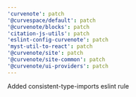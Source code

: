 ```yaml
---
'curvenote': patch
'@curvespace/default': patch
'@curvenote/blocks': patch
'citation-js-utils': patch
'eslint-config-curvenote': patch
'myst-util-to-react': patch
'@curvenote/site': patch
'@curvenote/site-common': patch
'@curvenote/ui-providers': patch
---
```


Added consistent-type-imports eslint rule
